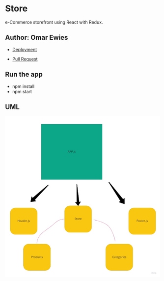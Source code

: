 # Store


e-Commerce storefront using React with Redux.

## Author: Omar Ewies

* [Deployment](https://store-oebitw.netlify.app/)

* [Pull Request](https://github.com/oebitw/storefront/pulls?q=is%3Apr+is%3Aclosed)


## Run the app
* npm install
* npm start

## UML


![](./public/images/uml1.jpg)
